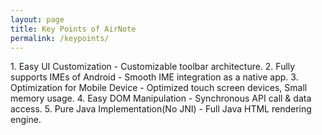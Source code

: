 ```yaml
---
layout: page
title: Key Points of AirNote
permalink: /keypoints/
---
```

<div class="box">
1. Easy UI Customization
- Customizable toolbar architecture.
2. Fully supports IMEs of Android
- Smooth IME integration as a native app.
3. Optimization for Mobile Device
- Optimized touch screen devices, Small memory usage.
4. Easy DOM Manipulation
- Synchronous API call & data access.
5. Pure Java Implementation(No JNI)
- Full Java HTML rendering engine.
</div>

